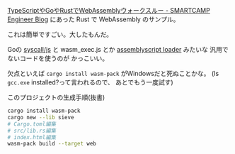 [TypeScriptやGoやRustでWebAssemblyウォークスルー - SMARTCAMP Engineer Blog](https://tech.smartcamp.co.jp/entry/wasm-walkthrough)
にあった Rust で WebAssembly のサンプル。 

これは簡単ですごい。大したもんだ。

Goの [syscall/js](https://pkg.go.dev/syscall/js) と wasm_exec.js
とか
[assemblyscript loader](https://github.com/AssemblyScript/assemblyscript/tree/main/lib/loader)
みたいな
汎用でないコードを使うのが
かっこいい。

欠点といえば
`cargo install wasm-pack`
がWindowsだと死ぬことかな。
(Is `gcc.exe` installed?って言われるので、
あとでもう一度試す)

このプロジェクトの生成手順(抜書)
```bash
cargo install wasm-pack
cargo new --lib sieve
# Cargo.toml編集
# src/lib.rs編集
# index.html編集
wasm-pack build --target web
```

